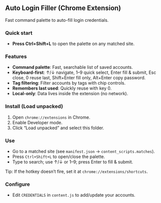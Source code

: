## Auto Login Filler (Chrome Extension)

Fast command palette to auto-fill login credentials.

### Quick start

- **Press Ctrl+Shift+L** to open the palette on any matched site.

### Features

- **Command palette**: Fast, searchable list of saved accounts.
- **Keyboard-first**: ↑/↓ navigate, 1–9 quick select, Enter fill & submit, Esc close, 0 reuse last, Shift+Enter fill only, Alt+Enter copy password.
- **Tag filtering**: Filter accounts by tags with chip controls.
- **Remembers last used**: Quickly reuse with key 0.
- **Local-only**: Data lives inside the extension (no network).

### Install (Load unpacked)

1. Open `chrome://extensions` in Chrome.
2. Enable Developer mode.
3. Click “Load unpacked” and select this folder.

### Use

- Go to a matched site (see `manifest.json` → `content_scripts.matches`).
- Press `Ctrl+Shift+L` to open/close the palette.
- Type to search; use ↑/↓ or 1–9; press Enter to fill & submit.

Tip: If the hotkey doesn’t fire, set it at `chrome://extensions/shortcuts`.

### Configure

- Edit `CREDENTIALS` in `content.js` to add/update your accounts.
